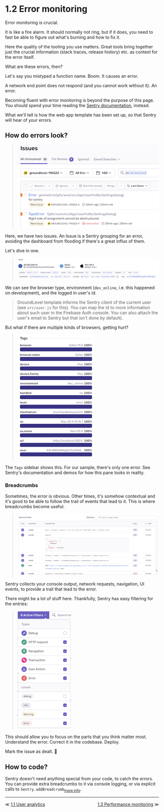 # 1.2 Error monitoring

Error monitoring is crucial. 

It is like a fire alarm. It should normally not ring, but if it does, you need to fast be able to figure out what's burning and how to fix it.

Here the quality of the tooling you use matters. Great tools bring together just the crucial information (stack traces, release history) etc. as context for the error itself.

What are these errors, then?

Let's say you mistyped a function name. Boom. It causes an error.

A network end point does not respond (and you cannot work without it). An error.

Becoming fluent with error monitoring is beyond the purpose of this page. You should spend your time reading the [Sentry documentation](https://docs.sentry.io/product/sentry-basics/), instead. 

What we'll tell is how the web app template has been set up, so that Sentry will hear of your errors.


## How do errors look?

>![](.images/sentry-errors-look-like.png)

Here, we have two issues. An Issue is a Sentry grouping for an error, avoiding the dashboard from flooding if there's a great influx of them.

Let's dive in one.

>![](.images/sentry-tags.png)

We can see the browser type, environment (`dev_online`, i.e. this happened on development), and the logged in user's id.

>GroundLevel template informs the Sentry client of the current user (see `src/user.js` for this). You can map the id to more information about such user in the Firebase Auth console. You can also attach the user's email to  Sentry but that isn't done by default).

But what if there are multiple kinds of browsers, getting hurt?

>![](.images/sentry-tags-sidebar.png)

The `Tags` sidebar shows this. For our sample, there's only one error. See Sentry's documentation and demos for how this pane looks in reality.

### Breadcrumbs

Sometimes, the error is obvious. Other times, it's somehow contextual and it's good to be able to follow the trail of events that lead to it. This is where breadcrumbs become useful:

>![](.images/sentry-breadcrumbs.png)

Sentry collects your console output, network requests, navigation, UI events, to provide a trail that lead to the error.

There might be a lot of stuff here. Thankfully, Sentry has easy filtering for the entries:

>![](.images/sentry-breadcrumb-filters.png)

This should allow you to focus on the parts that you think matter most. Understand the error. Correct it in the codebase. Deploy.

Mark the issue as dealt. 👊


## How to code?

Sentry doesn't need anything special from your code, to catch the errors. You can provide extra breadcrumbs to it via console logging, or via explicit calls to `Sentry.addBreadcrumb`<sub>[more info](https://docs.sentry.io/platforms/javascript/enriching-events/breadcrumbs/#manual-breadcrumbs)</sub>.


---

<div class="wrapper" style="display: grid; grid-template-columns: 1fr 1fr;">
  <div>≪ <a href="1.1-analytics.md">1.1 User analytics</a></div>
  <div align=right><a href="1.3-perf.md">1.3 Performance monitoring</a> ≫</div>
</div>

